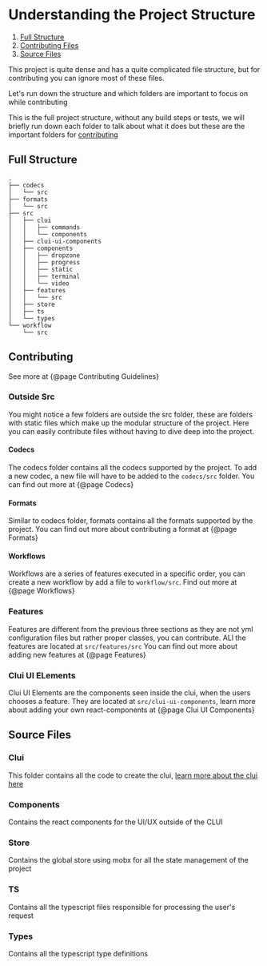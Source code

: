 # Understanding the Project Structure

1. [Full Structure](#full-structure)
2. [Contributing Files](#contributing)
3. [Source Files](#source-files)

This project is quite dense and has a quite complicated file structure, but for contributing you can ignore most of these files.

Let's run down the structure and which folders are important to focus on while contributing

This is the full project structure, without any build steps or tests, we will briefly run down each folder to talk about what it does
but these are the important folders for [contributing](#contributing)

## Full Structure

```
.
├── codecs
│   └── src
├── formats
│   └── src
├── src
│   ├── clui
│   │   ├── commands
│   │   └── components
│   ├── clui-ui-components
│   ├── components
│   │   ├── dropzone
│   │   ├── progress
│   │   ├── static
│   │   ├── terminal
│   │   └── video
│   ├── features
│   │   └── src
│   ├── store
│   ├── ts
│   └── types
└── workflow
    └── src
```

## Contributing

See more at {@page Contributing Guidelines}

### Outside Src

You might notice a few folders are outside the src folder, these are folders with static files which make up the modular structure of the project.
Here you can easily contribute files without having to dive deep into the project.

#### Codecs

The codecs folder contains all the codecs supported by the project. To add a new codec, a new file will have to be added to the `codecs/src` folder. You can find out more at {@page Codecs}

#### Formats

Similar to codecs folder, formats contains all the formats supported by the project. You can find out more about contributing a format at {@page Formats}

#### Workflows

Workflows are a series of features executed in a specific order, you can create a new workflow by add a file to `workflow/src`. Find out more at {@page Workflows}

### Features

Features are different from the previous three sections as they are not yml configuration files but rather proper classes, you can contribute. ALl the features are located at `src/features/src`
You can find out more about adding new features at {@page Features}

### Clui UI ELements

Clui UI Elements are the components seen inside the clui, when the users chooses a feature. They are located at `src/clui-ui-components`, learn more about adding your own react-components at {@page Clui UI Components}

## Source Files

### Clui

This folder contains all the code to create the clui, [learn more about the clui here](https://blog.repl.it/clui)

### Components

Contains the react components for the UI/UX outside of the CLUI

### Store

Contains the global store using mobx for all the state management of the project

### TS

Contains all the typescript files responsible for processing the user's request

### Types

Contains all the typescript type definitions
